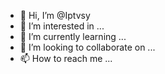 - 👋 Hi, I’m @Iptvsy
- 👀 I’m interested in ...
- 🌱 I’m currently learning ...
- 💞️ I’m looking to collaborate on ...
- 📫 How to reach me ...

<!---
Iptvsy/Iptvsy is a ✨ special ✨ repository because its `README.md` (this file) appears on your GitHub profile.
You can click the Preview link to take a look at your changes.
--->
